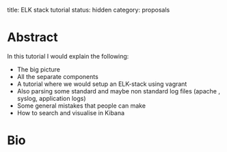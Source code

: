 title: ELK stack tutorial
status: hidden
category: proposals

# Abstract

In this tutorial I would explain the following:

- The big picture
- All the separate components
- A tutorial where we would setup an ELK-stack using vagrant
- Also parsing some standard and maybe non standard log files (apache ,
  syslog, application logs)
- Some general mistakes that people can make
- How to search and visualise in Kibana

# Bio


